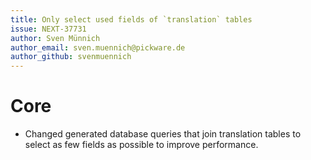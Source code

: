 ```yaml
---
title: Only select used fields of `translation` tables
issue: NEXT-37731
author: Sven Münnich
author_email: sven.muennich@pickware.de
author_github: svenmuennich
---
```

# Core
* Changed generated database queries that join translation tables to select as few fields as possible to improve performance.
